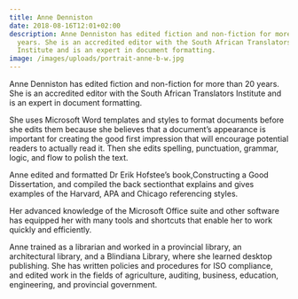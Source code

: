 ```yaml
---
title: Anne Denniston
date: 2018-08-16T12:01+02:00
description: Anne Denniston has edited fiction and non-fiction for more than 20
  years. She is an accredited editor with the South African Translators
  Institute and is an expert in document formatting.
image: /images/uploads/portrait-anne-b-w.jpg
---
```

Anne Denniston has edited fiction and non-fiction for more than 20 years. She is an accredited editor with the South African Translators Institute and is an expert in document formatting.

She uses Microsoft Word templates and styles to format documents before she edits them because she believes that a document’s appearance is important for creating the good first impression that will encourage potential readers to actually read it. Then she edits spelling, punctuation, grammar, logic, and flow to polish the text.

Anne edited and formatted Dr Erik Hofstee’s book,Constructing a Good Dissertation, and compiled the back sectionthat explains and gives examples of the Harvard, APA and Chicago referencing styles.

Her advanced knowledge of the Microsoft Office suite and other software has equipped her with many tools and shortcuts that enable her to work quickly and efficiently.

Anne trained as a librarian and worked in a provincial library, an architectural library, and a Blindiana Library, where she learned desktop publishing. She has written policies and procedures for ISO compliance, and edited work in the fields of agriculture, auditing, business, education, engineering, and provincial government.